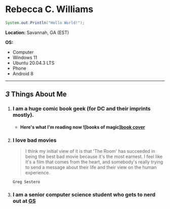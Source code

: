 # Rebecca C. Williams
```Java
System.out.Println("Hello World!");
```
**Location:** Savannah, GA (EST)

**OS:** 
  * Computer
   * Windows 11
   * Ubuntu 20.04.3 LTS
  * Phone
   * Android 8
 --------------------------------
 ## *3* Things About Me
 1. ### I am a huge comic book geek (for DC and their imprints mostly).
     * #### Here's what I'm reading now ![books of magic][book cover](https://d1466nnw0ex81e.cloudfront.net/n_iv/600/1472417.jpg)
 
   
 2. ### I love bad movies
      > I think my initial view of it is that 'The Room' has succeeded in being the best
        bad movie because it's the most earnest. I feel like it's a film that comes from
        the heart, and somebody's really trying to send a message about their life and
        their view on the human experience.
       
        Greg Sestero
 3. ### I am a senior computer science student who gets to nerd out at [GS](https://www.georgiasouthern.edu/)
